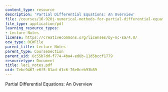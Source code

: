```yaml
---
content_type: resource
description: 'Partial Differential Equations: An Overview'
file: /courses/16-920j-numerical-methods-for-partial-differential-equations-sma-5212-spring-2003/7ebc9467e6f581add1c676e0ceb93b89_lec1_notes.pdf
file_type: application/pdf
learning_resource_types:
- Lecture Notes
license: https://creativecommons.org/licenses/by-nc-sa/4.0/
ocw_type: OCWFile
parent_title: Lecture Notes
parent_type: CourseSection
parent_uid: 6c55b7dd-f774-4ba4-ed0b-11d5bccf1779
resourcetype: Document
title: lec1_notes.pdf
uid: 7ebc9467-e6f5-81ad-d1c6-76e0ceb93b89
---
```

Partial Differential Equations: An Overview